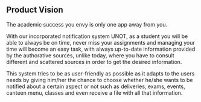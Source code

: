 
## Product Vision

The academic success you envy is only one app away from you.

With our incorporated notification system UNOT, as a student you will be able to always be on time, never miss your assignments and managing your time will become an easy task, with always up-to-date information provided by the authorative sources, unlike today, where you have to consult different and scattered sources in order to get the desired information.

This system tries to be as user-friendly as possible as it adapts to the users needs by giving him/her the chance to choose whether he/she wants to be notified about a certain aspect or not such as deliveries, exams, events, canteen menu, classes and even receive a file with all that information.
